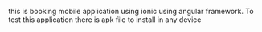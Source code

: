 this is booking mobile application using ionic using angular framework.
To test this application there is apk file to install in any device
